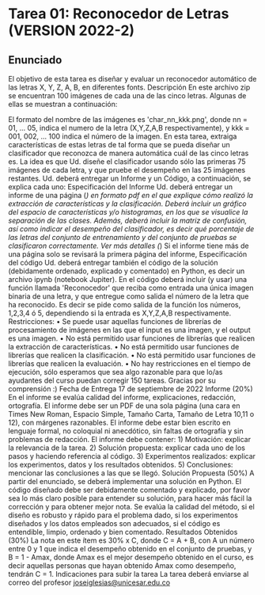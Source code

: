 # Tarea 01: Reconocedor de Letras (VERSION 2022-2)
## Enunciado
El objetivo de esta tarea es diseñar y evaluar un reconocedor automático de las letras X, Y, Z, A, B, en diferentes fonts.
Descripción
En este archivo zip se encuentran 100 imágenes de cada una de las cinco letras. Algunas de ellas se muestran a continuación:
 
El formato del nombre de las imágenes es 'char_nn_kkk.png', donde nn = 01, ... 05, indica el numero de la letra (X,Y,Z,A,B respectivamente), y kkk = 001, 002, ... 100 indica el número de la imagen.
En esta tarea, extraiga características de estas letras de tal forma que se pueda diseñar un clasificador que reconozca de manera automática cuál de las cinco letras es. La idea es que Ud. diseñe el clasificador usando sólo las primeras 75 imágenes de cada letra, y que pruebe el desempeño en las 25 imágenes restantes.
Ud. deberá entregar un Informe y un Código, a continuación, se explica cada uno:
Especificación del Informe
Ud. deberá entregar un informe de una página (*) en formato pdf en el que explique cómo realizó la extracción de características y la clasificación. Deberá incluir un gráfico del espacio de características y/o histogramas, en los que se visualice la separación de las clases. Además, deberá incluir la matriz de confusión, así como indicar el desempeño del clasificador, es decir qué porcentaje de las letras del conjunto de entrenamiento y del conjunto de pruebas se clasificaron correctamente. Ver más detalles
(*) Si el informe tiene más de una página solo se revisará la primera página del informe,
Especificación del código
Ud. deberá entregar también el código de la solución (debidamente ordenado, explicado y comentado) en Python, es decir un archivo ipynb (notebook Jupiter). En el código deberá incluir (y usar) una función llamada 'Reconocedor' que reciba como entrada una única imagen binaria de una letra, y que entregue como salida el número de la letra que ha reconocido. Es decir se pide como salida de la función los números, 1,2,3,4 ó 5, dependiendo si la entrada es X,Y,Z,A,B respectivamente.
Restricciones:
•	Se puede usar aquellas funciones de librerías de procesamiento de imágenes en las que el input es una imagen, y el output es una imagen.
•	No está permitido usar funciones de librerías que realicen la extracción de características.
•	No está permitido usar funciones de librerías que realicen la clasificación.
•	No está permitido usar funciones de librerías que realicen la evaluación.
•	No hay restricciones en el tiempo de ejecución, sólo esperamos que sea algo razonable para que lo/as ayudantes del curso puedan corregir 150 tareas. Gracias por su comprensión :)
Fecha de Entrega
17 de septiembre de 2022
Informe (20%)
En el informe se evalúa calidad del informe, explicaciones, redacción, ortografía. El informe debe ser un PDF de una sola página (una cara en Times New Roman, Espacio Simple, Tamaño Carta, Tamaño de Letra 10,11 o 12), con márgenes razonables. El informe debe estar bien escrito en lenguaje formal, no coloquial ni anecdótico, sin faltas de ortografía y sin problemas de redacción. El informe debe contener: 1) Motivación: explicar la relevancia de la tarea. 2) Solución propuesta: explicar cada uno de los pasos y haciendo referencia al código. 3) Experimentos realizados: explicar los experimentos, datos y los resultados obtenidos. 5) Conclusiones: mencionar las conclusiones a las que se llegó.
Solución Propuesta (50%)
A partir del enunciado, se deberá implementar una solución en Python. El código diseñado debe ser debidamente comentado y explicado, por favor sea lo más claro posible para entender su solución, para hacer más fácil la corrección y para obtener mejor nota. Se evalúa la calidad del método, si el diseño es robusto y rápido para el problema dado, si los experimentos diseñados y los datos empleados son adecuados, si el código es entendible, limpio, ordenado y bien comentado.
Resultados Obtenidos (30%)
La nota en este ítem es 30% x C, donde C = A + B, con A un número entre 0 y 1 que indica el desempeño obtenido en el conjunto de pruebas, y B = 1 - Amax, donde Amax es el mejor desempeño obtenido en el curso, es decir aquellas personas que hayan obtenido Amax como desempeño, tendrán C = 1.
Indicaciones para subir la tarea
La tarea deberá enviarse al correo del profesor joseiglesias@unicesar.edu.co

